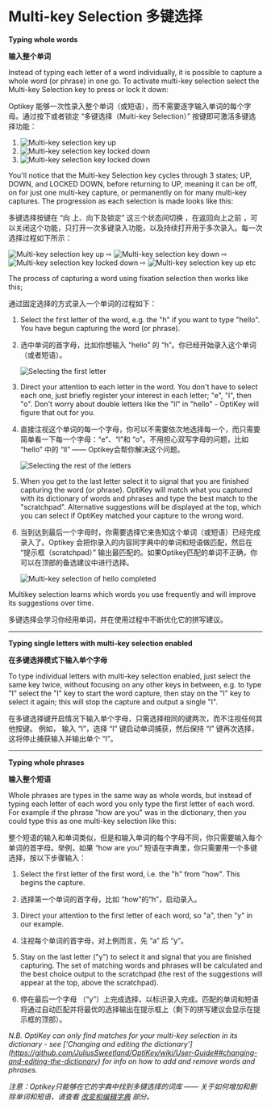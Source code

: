 Multi-key Selection
多键选择
======

**Typing whole words**

**输入整个单词**

Instead of typing each letter of a word individually, it is possible to capture a whole word (or phrase) in one go. To activate multi-key selection select the Multi-key Selection key to press or lock it down:

Optikey 能够一次性录入整个单词（或短语），而不需要逐字输入单词的每个字母。通过按下或者锁定 “多键选择（Multi-key Selection）” 按键即可激活多键选择功能：

1. ![Multi-key selection key up](https://github.com/JuliusSweetland/OptiKey/blob/gh-pages/images/Key_MultiKeySelection_Up.png)
2. ![Multi-key selection key locked down](https://github.com/JuliusSweetland/OptiKey/blob/gh-pages/images/Typing_Hello_MultiKeyCapture_Turning_On_MultiKeyCapture.png)
3. ![Multi-key selection key locked down](https://github.com/JuliusSweetland/OptiKey/blob/gh-pages/images/Key_MultiKeySelection_Locked_Down.png)

You'll notice that the Multi-key Selection key cycles through 3 states; UP, DOWN, and LOCKED DOWN, before returning to UP, meaning it can be off, on for just one multi-key capture, or permanently on for many multi-key captures. The progression as each selection is made looks like this:

多键选择按键在 “向 上、向下及锁定” 这三个状态间切换 ，在返回向上之前 ，可以关闭这个功能，只打开一次多键录入功能，以及持续打开用于多次录入。每一次选择过程如下所示：

![Multi-key selection key up](https://github.com/JuliusSweetland/OptiKey/blob/gh-pages/images/Key_MultiKeySelection_Up.png)
 ⇨
![Multi-key selection key down](https://github.com/JuliusSweetland/OptiKey/blob/gh-pages/images/Key_MultiKeySelection_Down.png)
 ⇨
![Multi-key selection key locked down](https://github.com/JuliusSweetland/OptiKey/blob/gh-pages/images/Key_MultiKeySelection_Locked_Down.png)
 ⇨
![Multi-key selection key up](https://github.com/JuliusSweetland/OptiKey/blob/gh-pages/images/Key_MultiKeySelection_Up.png)
etc

The process of capturing a word using fixation selection then works like this;

通过固定选择的方式录入一个单词的过程如下：

1. Select the first letter of the word, e.g. the "h" if you want to type "hello". You have begun capturing the word (or phrase).

1. 选中单词的首字母，比如你想输入 “hello” 的 “h”。你已经开始录入这个单词（或者短语）。

    ![Selecting the first letter](https://github.com/JuliusSweetland/OptiKey/blob/gh-pages/images/Typing_Hello_MultiKeyCapture_Starting.png)

2. Direct your attention to each letter in the word. You don't have to select each one, just briefly register your interest in each letter; "e", "l", then "o". Don't worry about double letters like the "ll" in "hello" - OptiKey will figure that out for you.

2. 直接注视这个单词的每一个字母，你可以不需要依次地选择每一个，而只需要简单看一下每一个字母：“e”、“l”和 “o”。不用担心双写字母的问题，比如 “hello” 中的 “ll” —— Optikey会帮你解决这个问题。

    ![Selecting the rest of the letters](https://github.com/JuliusSweetland/OptiKey/blob/gh-pages/images/Typing_Hello_MultiKeyCapture_The_Whole_Capture.png)

3. When you get to the last letter select it to signal that you are finished capturing the word (or phrase). OptiKey will match what you captured with its dictionary of words and phrases and type the best match to the "scratchpad". Alternative suggestions will be displayed at the top, which you can select if OptiKey matched your capture to the wrong word.

3. 当到达到最后一个字母时，你需要选择它来告知这个单词（或短语）已经完成录入了。Optikey 会把你录入的内容同字典中的单词和短语做匹配，然后在 “提示框（scratchpad）” 输出最匹配的。如果Optikey匹配的单词不正确，你可以在顶部的备选建议中进行选择。

    ![Multi-key selection of hello completed](https://github.com/JuliusSweetland/OptiKey/blob/gh-pages/images/Typing_Hello_MultiKeyCapture_Complete.png)

Multikey selection learns which words you use frequently and will improve its suggestions over time.

多键选择会学习你经用单词，并在使用过程中不断优化它的拼写建议。

---
**Typing single letters with multi-key selection enabled**

**在多键选择模式下输入单个字母**

To type individual letters with multi-key selection enabled, just select the same key twice, without focusing on any other keys in between, e.g. to type "I" select the "I" key to start the word capture, then stay on the "I" key to select it again; this will stop the capture and output a single "I".

在多键选择键开启情况下输入单个字母，只需选择相同的键两次，而不注视任何其他按键。 例如， 输入 “I”，选择 “I” 键启动单词捕获，然后保持 “I” 键再次选择，这将停止捕获输入并输出单个 “I”。

---

**Typing whole phrases**

**输入整个短语**

Whole phrases are types in the same way as whole words, but instead of typing each letter of each word you only type the first letter of each word. For example if the phrase "how are you" was in the dictionary, then you could type this as one multi-key selection like this:

整个短语的输入和单词类似，但是和输入单词的每个字母不同，你只需要输入每个单词的首字母。举例，如果 “how are you” 短语在字典里，你只需要用一个多键选择，按以下步骤输入：

1. Select the first letter of the first word, i.e. the "h" from "how". This begins the capture.

1. 选择第一个单词的首字母，比如 “how”的“h”，启动录入。

2. Direct your attention to the first letter of each word, so "a", then "y" in our example.

2. 注视每个单词的首字母，对上例而言，先 “a” 后 “y”。

3. Stay on the last letter ("y") to select it and signal that you are finished capturing. The set of matching words and phrases will be calculated and the best choice output to the scratchpad (the rest of the suggestions will appear at the top, above the scratchpad).

3. 停在最后一个字母 （“y”）上完成选择，以标识录入完成。匹配的单词和短语将通过自动匹配并将最优的选择输出在提示框上（剩下的拼写建议会显示在提示框的顶部）。

*N.B. OptiKey can only find matches for your multi-key selection in its dictionary - see ['Changing and editing the dictionary'] (https://github.com/JuliusSweetland/OptiKey/wiki/User-Guide##changing-and-editing-the-dictionary) for info on how to add and remove words and phrases.*

*注意：Optikey只能够在它的字典中找到多键选择的词库 —— 关于如何增加和删除单词和短语，请查看 [改变和编辑字典](https://github.com/jobbole/OptiKeyWiki-ZH/wiki/User-Guide##changing-and-editing-the-dictionary) 部分。*
